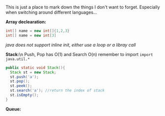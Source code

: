 This is just a place to mark down the things I don't want to forget.
Especially when switching around different languages...

**Array declearation:**
```java
int[] name = new int[]{1,2,3}
int[] name = new int[3]
```
*java does not support inline init, either use a loop or a libray call*

**Stack:**\n
Push, Pop has O(1) and Search O(n)
remember to import `import java.util.*`
```java
public static void Stack(){
  Stack st = new Stack;
  st.push('a');
  st.pop();
  st.peek();
  st.search('a'); //return the index of stack
  st.isEmpty();
}
```

**Queue:**

